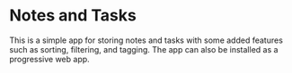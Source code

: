 # Notes and Tasks

This is a simple app for storing notes and tasks with some added features such as sorting, filtering, and tagging. The app can also be installed as a progressive web app.
